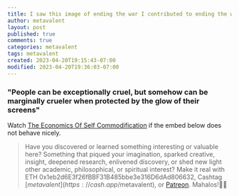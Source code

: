 ```yaml
---
title: I saw this image of ending the war I contributed to ending the war&quot;
author: metavalent
layout: post
published: true
comments: true
categories: metavalent
tags: metavalent
created: 2023-04-20T19:15:43-07:00
modified: 2023-04-20T19:36:03-07:00
---
```


### &quot;People can be exceptionally cruel, but somehow can be marginally crueler when protected by the glow of their screens&quot;


Watch [The Economics Of Self Commodification](https://youtu.be/JozVQPzHpIM) if the embed below does not behave nicely. 

<div class="embed-container"><iframeloading="lazy" width="560" height="315" src="https://www.youtube.com/embed/JozVQPzHpIM" title="YouTube video player" frameborder="0" allow="accelerometer; autoplay; clipboard-write; encrypted-media; gyroscope; picture-in-picture" allowfullscreen></iframe></div>

<!-- 
![Economics Of Self Commodification](/assets/images/image.jpg "Economics Of Self Commodification")
-->

> Have you discovered or learned something interesting or valuable here? Something that piqued your imagination, sparked creative, insight, deepened research, enlivened discovery, or shed new light other academic, philosophical, or spiritual interest? Make it real with ETH 0x1eb2d6E3f26fBBF31B485bbe3e316D6dAd806632, Cashtag [$metavalent](https://cash.app/$metavalent), or [Patreon](https://patreon.com/metavalent). Mahalos!🙏🏼
